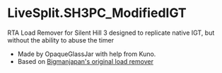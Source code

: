# LiveSplit.SH3PC_ModifiedIGT
RTA Load Remover for Silent Hill 3 designed to replicate native IGT, but without the ability to abuse the timer

* Made by OpaqueGlassJar with help from Kuno.
* Based on [Bigmanjapan's original load remover](https://github.com/Bigmanjapan/LivesplitASLscripts/blob/master/Silent%20Hill%203%20PC%20RTA%20load%20remover/SH3PC_RTA_no_loads.asl)
